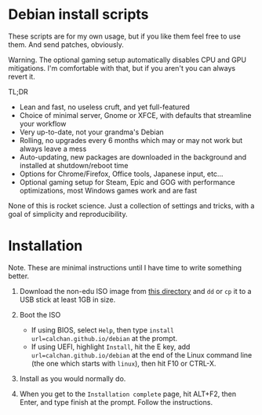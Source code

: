 # Debian install scripts

These scripts are for my own usage, but if you like them feel free to use them. And send patches,
obviously.

Warning. The optional gaming setup automatically disables CPU and GPU mitigations. I'm comfortable
with that, but if you aren't you can always revert it.

TL;DR
- Lean and fast, no useless cruft, and yet full-featured
- Choice of minimal server, Gnome or XFCE, with defaults that streamline your workflow
- Very up-to-date, not your grandma's Debian
- Rolling, no upgrades every 6 months which may or may not work but always leave a mess
- Auto-updating, new packages are downloaded in the background and installed at shutdown/reboot time
- Options for Chrome/Firefox, Office tools, Japanese input, etc…
- Optional gaming setup for Steam, Epic and GOG with performance optimizations, most Windows games
  work and are fast

None of this is rocket science. Just a collection of settings and tricks, with a goal of simplicity
and reproducibility.


# Installation

Note. These are minimal instructions until I have time to write something better.

1. Download the non-edu ISO image from
[this directory](https://cdimage.debian.org/cdimage/unofficial/non-free/cd-including-firmware/current/amd64/iso-cd/)
and `dd` or `cp` it to a USB stick at least 1GB in size.

2. Boot the ISO
    - If using BIOS, select `Help`, then type `install url=calchan.github.io/debian` at the prompt.
    - If using UEFI, highlight `Install`, hit the E key, add `url=calchan.github.io/debian` at the
      end of the Linux command line (the one which starts with `linux`), then hit F10 or CTRL-X.

3. Install as you would normally do.

4. When you get to the `Installation complete` page, hit ALT+F2, then Enter, and type finish at the
   prompt. Follow the instructions.
